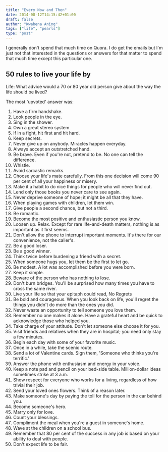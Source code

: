 ```yaml
---
title: "Every Now and Then"
date: 2014-08-12T14:15:42+01:00
draft: false
author: "Kwabena Aning"
tags: ["life", "pearls"]
type: "post"
---
```

I generally don't spend that much time on Quora. I do get the emails but I'm just not that interested in the questions or answers for that matter to spend that much time except this particular one.

## 50 rules to live your life by
Life: What advice would a 70 or 80 year old person give about the way the life should be lived?

The most 'upvoted' answer was:

1. Have a firm handshake.
2. Look people in the eye.
3. Sing in the shower.
4. Own a great stereo system.
5. If in a fight, hit first and hit hard.
6. Keep secrets.
7. Never give up on anybody. Miracles happen everyday.
8. Always accept an outstretched hand.
9. Be brave. Even if you're not, pretend to be. No one can tell the difference.
10. Whistle.
11. Avoid sarcastic remarks.
12. Choose your life's mate carefully. From this one decision will come 90 per cent of all your happiness or misery.
13. Make it a habit to do nice things for people who will never find out.
14. Lend only those books you never care to see again.
15. Never deprive someone of hope; it might be all that they have.
16. When playing games with children, let them win.
17. Give people a second chance, but not a third.
18. Be romantic.
19. Become the most positive and enthusiastic person you know.
20. Loosen up. Relax. Except for rare life-and-death matters, nothing is as important as it first seems.
21. Don't allow the phone to interrupt important moments. It's there for our convenience, not the caller's.
22. Be a good loser.
23. Be a good winner.
24. Think twice before burdening a friend with a secret.
25. When someone hugs you, let them be the first to let go.
26. Be modest. A lot was accomplished before you were born.
27. Keep it simple.
28. Beware of the person who has nothing to lose.
29. Don't burn bridges. You'll be surprised how many times you have to cross the same river.
30. Live your life so that your epitaph could read, No Regrets
31. Be bold and courageous. When you look back on life, you'll regret the things you didn't do more than the ones you did.
32. Never waste an opportunity to tell someone you love them.
33. Remember no one makes it alone. Have a grateful heart and be quick to acknowledge those who helped you.
34. Take charge of your attitude. Don't let someone else choose it for you.
35. Visit friends and relatives when they are in hospital; you need only stay a few minutes.
36. Begin each day with some of your favorite music.
37. Once in a while, take the scenic route.
38. Send a lot of Valentine cards. Sign them, 'Someone who thinks you're terrific.'
39. Answer the phone with enthusiasm and energy in your voice.
40. Keep a note pad and pencil on your bed-side table. Million-dollar ideas sometimes strike at 3 a.m.
41. Show respect for everyone who works for a living, regardless of how trivial their job.
42. Send your loved ones flowers. Think of a reason later.
43. Make someone's day by paying the toll for the person in the car behind you.
44. Become someone's hero.
45. Marry only for love.
46. Count your blessings.
47. Compliment the meal when you're a guest in someone's home.
48. Wave at the children on a school bus.
49. Remember that 80 per cent of the success in any job is based on your ability to deal with people.
50. Don't expect life to be fair.
